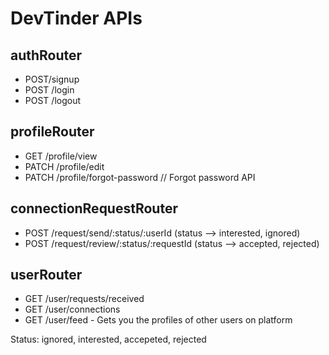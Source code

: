 # DevTinder APIs

## authRouter
- POST/signup
- POST /login
- POST /logout

## profileRouter
- GET /profile/view
- PATCH /profile/edit
- PATCH /profile/forgot-password   // Forgot password API

## connectionRequestRouter
- POST /request/send/:status/:userId    (status --> interested, ignored)
- POST /request/review/:status/:requestId   (status --> accepted, rejected)

## userRouter 
- GET /user/requests/received
- GET /user/connections
- GET /user/feed - Gets you the profiles of other users on platform


Status: ignored, interested, accepeted, rejected